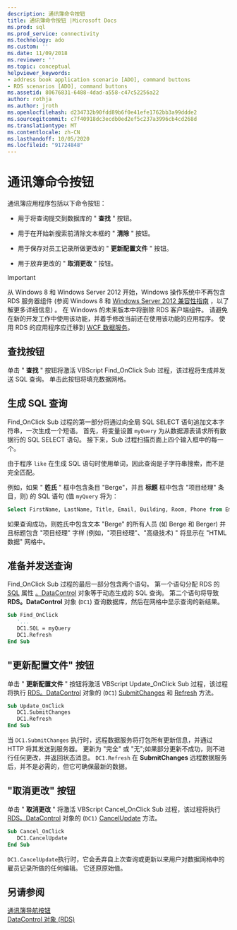 ```yaml
---
description: 通讯簿命令按钮
title: 通讯簿命令按钮 |Microsoft Docs
ms.prod: sql
ms.prod_service: connectivity
ms.technology: ado
ms.custom: ''
ms.date: 11/09/2018
ms.reviewer: ''
ms.topic: conceptual
helpviewer_keywords:
- address book application scenario [ADO], command buttons
- RDS scenarios [ADO], command buttons
ms.assetid: 80676831-6488-4dad-a558-c47c52256a22
author: rothja
ms.author: jroth
ms.openlocfilehash: d234732b90fdd89b6f0e41efe1762bb3a99ddde2
ms.sourcegitcommit: c7f40918dc3ecdb0ed2ef5c237a3996cb4cd268d
ms.translationtype: MT
ms.contentlocale: zh-CN
ms.lasthandoff: 10/05/2020
ms.locfileid: "91724848"
---
```

# <a name="address-book-command-buttons"></a>通讯簿命令按钮
通讯簿应用程序包括以下命令按钮：  
  
-   用于将查询提交到数据库的 " **查找** " 按钮。  
  
-   用于在开始新搜索前清除文本框的 " **清除** " 按钮。  
  
-   用于保存对员工记录所做更改的 " **更新配置文件** " 按钮。  
  
-   用于放弃更改的 " **取消更改** " 按钮。  
  
> [!IMPORTANT]
>  从 Windows 8 和 Windows Server 2012 开始，Windows 操作系统中不再包含 RDS 服务器组件 (参阅 Windows 8 和 [Windows Server 2012 兼容性指南](https://www.microsoft.com/download/details.aspx?id=27416) ，以了解更多详细信息) 。 在 Windows 的未来版本中将删除 RDS 客户端组件。 请避免在新的开发工作中使用该功能，并着手修改当前还在使用该功能的应用程序。 使用 RDS 的应用程序应迁移到 [WCF 数据服务](/dotnet/framework/wcf/)。  
  
## <a name="find-button"></a>查找按钮  
 单击 " **查找** " 按钮将激活 VBScript Find_OnClick Sub 过程，该过程将生成并发送 SQL 查询。 单击此按钮将填充数据网格。  
  
## <a name="building-the-sql-query"></a>生成 SQL 查询  
 Find_OnClick Sub 过程的第一部分将通过向全局 SQL SELECT 语句追加文本字符串，一次生成一个短语。 首先，将变量设置 `myQuery` 为从数据源表请求所有数据行的 SQL SELECT 语句。 接下来，Sub 过程扫描页面上四个输入框中的每一个。  
  
 由于程序 `like` 在生成 SQL 语句时使用单词，因此查询是子字符串搜索，而不是完全匹配。  
  
 例如，如果 " **姓氏** " 框中包含条目 "Berge"，并且 **标题** 框中包含 "项目经理" 条目，则) 的 SQL 语句 (值 `myQuery` 将为：  
  
```sql
Select FirstName, LastName, Title, Email, Building, Room, Phone from Employee where lastname like 'Berge%' and title like 'Program Manager%'  
```  
  
 如果查询成功，则姓氏中包含文本 "Berge" 的所有人员 (如 Berge 和 Berger) 并且标题包含 "项目经理" 字样 (例如，"项目经理"、"高级技术) " 将显示在 "HTML 数据" 网格中。  
  
## <a name="preparing-and-sending-the-query"></a>准备并发送查询  
 Find_OnClick Sub 过程的最后一部分包含两个语句。 第一个语句分配 RDS 的 [SQL](../../reference/rds-api/sql-property.md) 属性 [。DataControl](../../reference/rds-api/datacontrol-object-rds.md) 对象等于动态生成的 SQL 查询。 第二个语句将导致 **RDS。DataControl** 对象 (`DC1`) 查询数据库，然后在网格中显示查询的新结果。  
  
```vb
Sub Find_OnClick  
   '...  
   DC1.SQL = myQuery  
   DC1.Refresh  
End Sub  
```  
  
## <a name="update-profile-button"></a>"更新配置文件" 按钮  
 单击 " **更新配置文件** " 按钮将激活 VBScript Update_OnClick Sub 过程，该过程将执行 [RDS。DataControl](../../reference/rds-api/datacontrol-object-rds.md) 对象的 (`DC1`) [SubmitChanges](../../reference/rds-api/submitchanges-method-rds.md) 和 [Refresh](../../reference/rds-api/refresh-method-rds.md) 方法。  
  
```vb
Sub Update_OnClick  
   DC1.SubmitChanges  
   DC1.Refresh  
End Sub  
```  
  
 当 `DC1.SubmitChanges` 执行时，远程数据服务将打包所有更新信息，并通过 HTTP 将其发送到服务器。 更新为 "完全" 或 "无";如果部分更新不成功，则不进行任何更改，并返回状态消息。 `DC1.Refresh` 在 **SubmitChanges** 远程数据服务后，并不是必需的，但它可确保最新的数据。  
  
## <a name="cancel-changes-button"></a>"取消更改" 按钮  
 单击 " **取消更改** " 将激活 VBScript Cancel_OnClick Sub 过程，该过程将执行 [RDS。DataControl](../../reference/rds-api/datacontrol-object-rds.md) 对象的 (`DC1)` [CancelUpdate](../../reference/rds-api/cancelupdate-method-rds.md) 方法。  
  
```vb
Sub Cancel_OnClick  
   DC1.CancelUpdate  
End Sub  
```  
  
 `DC1.CancelUpdate`执行时，它会丢弃自上次查询或更新以来用户对数据网格中的雇员记录所做的任何编辑。 它还原原始值。  
  
## <a name="see-also"></a>另请参阅  
 [通讯簿导航按钮](./address-book-navigation-buttons.md)   
 [DataControl 对象 (RDS)](../../reference/rds-api/datacontrol-object-rds.md)